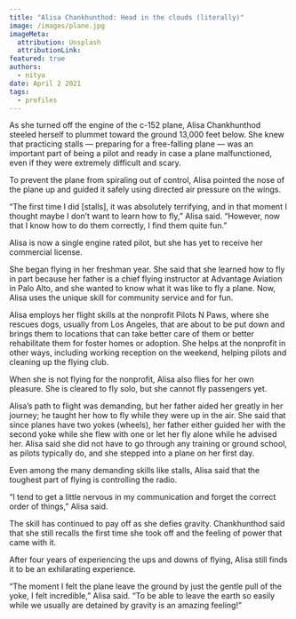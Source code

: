 ```yaml
---
title: "Alisa Chankhunthod: Head in the clouds (literally)"
image: /images/plane.jpg
imageMeta:
  attribution: Unsplash
  attributionLink:
featured: true
authors:
  - nitya
date: April 2 2021
tags:
  - profiles
---
```

As she turned off the engine of the c-152 plane, Alisa Chankhunthod steeled herself to plummet toward the ground 13,000 feet below. She knew that practicing stalls — preparing for a free-falling plane — was an important part of being a pilot and ready in case a plane malfunctioned, even if they were extremely difficult and scary. 

To prevent the plane from spiraling out of control, Alisa pointed the nose of the plane up and guided it safely using directed air pressure on the wings. 

“The first time I did [stalls], it was absolutely terrifying, and in that moment I thought maybe I don’t want to learn how to fly,”  Alisa said. “However, now that I know how to do them correctly, I find them quite fun.” 

Alisa is now a single engine rated pilot, but she has yet to receive her commercial license. 

 She began flying in her freshman year. She said that she learned how to fly in part because her father is a chief flying instructor at Advantage Aviation in Palo Alto, and she wanted to know what it was like to fly a plane. Now, Alisa uses the unique skill for community service and for fun.

Alisa employs her flight skills at the nonprofit Pilots N Paws, where she rescues dogs, usually from Los Angeles, that are about to be put down and brings them to locations that can take better care of them or better rehabilitate them for foster homes or adoption. She helps at the nonprofit in other ways, including working reception on the weekend, helping pilots and cleaning up the flying club. 

When she is not flying for the nonprofit, Alisa also flies for her own pleasure. She is cleared to fly solo, but she cannot fly passengers yet.

Alisa’s path to flight was demanding, but her father aided her greatly in her journey; he taught her how to fly while they were up in the air. She said that since planes have two yokes (wheels), her father either guided her with the second yoke while she flew with one or let her fly alone while he advised her. Alisa said she did not have to go through any training or ground school, as pilots typically do, and she stepped into a plane on her first day. 

Even among the many demanding skills like stalls, Alisa said that the toughest part of flying is controlling the radio. 

“I tend to get a little nervous in my communication and forget the correct order of things,” Alisa said. 

The skill has continued to pay off as she defies gravity. Chankhunthod said that she still recalls the first time she took off and the feeling of power that came with it. 

After four years of experiencing the ups and downs of flying, Alisa still finds it to be an exhilarating experience. 

“The moment I felt the plane leave the ground by just the gentle pull of the yoke, I felt incredible,” Alisa said. “To be able to leave the earth so easily while we usually are detained by gravity is an amazing feeling!” 

